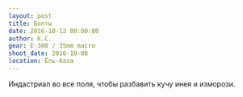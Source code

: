 ```yaml
---
layout: post
title: Болты
date: 2016-10-12 00:00:00
author: К.С.
gear: E-300 / 35mm macro
shoot_date: 2016-10-08
location: Ёль-база
---
```


Индастриал во все поля, чтобы разбавить кучу инея и изморози.
